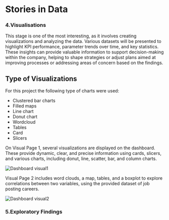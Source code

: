 # Stories in Data

### 4.Visualisations
This stage is one of the most interesting, as it involves creating visualizations and analyzing the data. Various datasets will be presented to highlight KPI performance, parameter trends over time, and key statistics. These insights can provide valuable information to support decision-making within the company, helping to shape strategies or adjust plans aimed at improving processes or addressing areas of concern based on the findings. 

## Type of Visualizations

For this project the following type of charts were used: 
- Clustered bar charts
- Filled maps
- Line chart
- Donut chart
- Wordcloud
- Tables
- Card
- Slicers

  

On Visual Page 1, several visualizations are displayed on the dashboard. These provide dynamic, clear, and precise information using cards, slicers, and various charts, including donut, line, scatter, bar, and column charts.


![Dashboard visual1](https://github.com/user-attachments/assets/37e9edff-ac4e-4451-a97a-113e6eb1f455)





Visual Page 2 includes word clouds, a map, tables, and a boxplot to explore correlations between two variables, using the provided dataset of job posting careers. 





![Dashboard visual2](https://github.com/user-attachments/assets/cad2eed0-82bd-4146-b1e4-90f0807ac160)












### 5.Exploratory Findings 




















